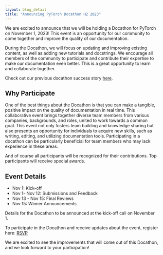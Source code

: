 ```yaml
---
layout: blog_detail
title: "Announcing PyTorch Docathon H2 2023"
---
```


We are excited to announce that we will be holding a Docathon for PyTorch on November 1, 2023! This event is an opportunity for our community to come together and improve the quality of our documentation.

During the Docathon, we will focus on updating and improving existing content, as well as adding new tutorials and docstrings. We encourage all members of the community to participate and contribute their expertise to make our documentation even better. This is a great opportunity to learn and collaborate together.

Check out our previous docathon success story [here](https://pytorch.org/blog/docathon-h1-2023-wrap-up/).


## Why Participate

One of the best things about the Docathon is that you can make a tangible, positive impact on the quality of documentation in real time. This collaborative event brings together diverse team members from various companies, backgrounds, and roles, united to work towards a common goal. This event not only fosters team building and knowledge sharing but also presents an opportunity for individuals to acquire new skills, such as writing, editing, and utilizing documentation tools. Participating in a docathon can be particularly beneficial for team members who may lack experience in these areas.

And of course all participants will be recognized for their contributions. Top participants will receive special awards. 


## Event Details



* Nov 1: Kick-off
* Nov 1- Nov 12:  Submissions and Feedback
* Nov 13 - Nov 15: Final Reviews
* Nov 15: Winner Announcements

Details for the Docathon to be announced at the kick-off call on November 1. 

To participate in the Docathon and receive updates about the event, register here: [RSVP](https://community.linuxfoundation.org/events/details/lfhq-pytorch-foundation-presents-fall-pytorch-docathon-nov-1st-rsvp/)

We are excited to see the improvements that will come out of this Docathon, and we look forward to your participation!
